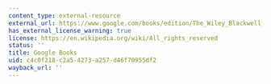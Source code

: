 ```yaml
---
content_type: external-resource
external_url: https://www.google.com/books/edition/The_Wiley_Blackwell_Companion_to_Major_S/MDwdmVUMIh8C?hl=en&gbpv=1
has_external_license_warning: true
license: https://en.wikipedia.org/wiki/All_rights_reserved
status: ''
title: Google Books
uid: c4c0f218-c2a5-4273-a257-d46f70955df2
wayback_url: ''
---
```

